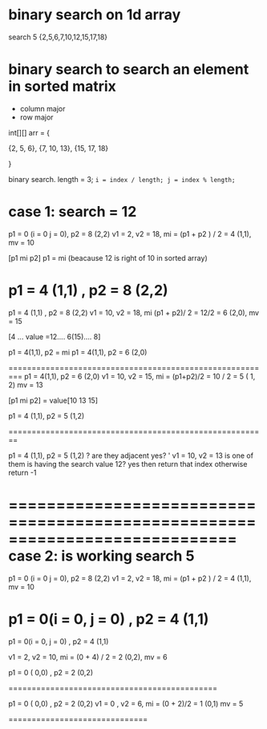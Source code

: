 

binary search on 1d array
==============================
search 5 {2,5,6,7,10,12,15,17,18}

binary search to search an element in sorted matrix
===================================================

* column major
* row major

int[][] arr = {

{2, 5, 6},
{7, 10, 13},
{15, 17, 18}

}

binary search.
length = 3;
`
i = index / length;
j = index % length;
`

case 1: search = 12
=========================================================
p1 = 0 (i = 0 j = 0), p2 = 8 (2,2)
v1 = 2, v2 = 18, mi =  (p1 + p2 ) / 2 = 4 (1,1), mv = 10

[p1 mi p2]
p1 = mi (beacause 12 is right of 10 in sorted array)

p1 = 4 (1,1) , p2 = 8 (2,2)
=========================================================
p1 = 4 (1,1) , p2 = 8 (2,2)
v1 = 10, v2 = 18, mi (p1 + p2)/ 2 = 12/2 = 6 (2,0), mv = 15

[4 ... value =12.... 6(15).... 8]

p1 = 4(1,1), p2 = mi 
p1 = 4(1,1), p2 = 6 (2,0)

=========================================================
p1 = 4(1,1), p2 = 6 (2,0)
v1 = 10, v2 = 15, mi = (p1+p2)/2 = 10 / 2 = 5 ( 1, 2) mv = 13

[p1 mi p2] = value[10 13 15]

p1 = 4 (1,1), p2 = 5 (1,2)

========================================================

p1 = 4 (1,1), p2 = 5 (1,2) ? 
are they adjacent yes? '
v1 = 10, v2 = 13
   is one of them is having the search value 12? yes then return that index
otherwise   
return -1









============================================================================
case 2: is working
search 5
=====================================
p1 = 0 (i = 0 j = 0), p2 = 8 (2,2)
v1 = 2, v2 = 18, mi =  (p1 + p2 ) / 2 = 4 (1,1), mv = 10

p1 = 0(i = 0, j = 0) , p2 = 4 (1,1)
=============================================

p1 = 0(i = 0, j = 0) , p2 = 4 (1,1)

v1 = 2, v2 = 10, mi = (0 + 4) / 2 = 2 (0,2), mv = 6

p1 = 0 ( 0,0) , p2 = 2 (0,2)

=============================================

p1 = 0 ( 0,0) , p2 = 2 (0,2)
v1 = 0 , v2 = 6, mi = (0 + 2)/2 = 1 (0,1) mv = 5

==============================

